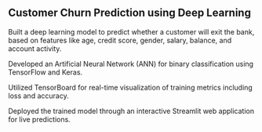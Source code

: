 ## Customer Churn Prediction using Deep Learning

Built a deep learning model to predict whether a customer will exit the bank, based on features like age, credit score, gender, salary, balance, and account activity.

Developed an Artificial Neural Network (ANN) for binary classification using TensorFlow and Keras.

Utilized TensorBoard for real-time visualization of training metrics including loss and accuracy.

Deployed the trained model through an interactive Streamlit web application for live predictions.



